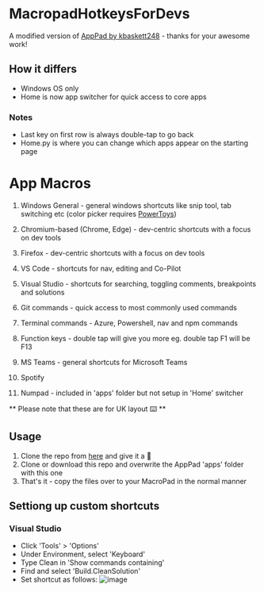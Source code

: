 # MacropadHotkeysForDevs

A modified version of [AppPad by kbaskett248](https://github.com/kbaskett248/adafruit_MacroPad) - thanks for your awesome work!

## How it differs
- Windows OS only
- Home is now app switcher for quick access to core apps

### Notes
- Last key on first row is always double-tap to go back
- Home.py is where you can change which apps appear on the starting page

# App Macros
1. Windows General - general windows shortcuts like snip tool, tab switching etc (color picker requires [PowerToys](https://docs.microsoft.com/en-us/windows/powertoys/))
2. Chromium-based (Chrome, Edge) - dev-centric shortcuts with a focus on dev tools
3. Firefox - dev-centric shortcuts with a focus on dev tools
4. VS Code - shortcuts for nav, editing and Co-Pilot
5. Visual Studio - shortcuts for searching, toggling comments, breakpoints and solutions
6. Git commands - quick access to most commonly used commands
7. Terminal commands - Azure, Powershell, nav and npm commands
8. Function keys - double tap will give you more eg. double tap F1 will be F13
9. MS Teams - general shortcuts for Microsoft Teams 
10. Spotify

11. Numpad - included in 'apps' folder but not setup in 'Home' switcher

** Please note that these are for UK layout ⌨️ **

## Usage
1. Clone the repo from [here](https://github.com/kbaskett248/adafruit_MacroPad) and give it a 🌟
2. Clone or download this repo and overwrite the AppPad 'apps' folder with this one
3. That's it - copy the files over to your MacroPad in the normal manner

## Settiong up custom shortcuts
### Visual Studio
- Click 'Tools' > 'Options'
- Under Environment, select 'Keyboard'
- Type Clean in 'Show commands containing'
- Find and select 'Build.CleanSolution'
- Set shortcut as follows:
  ![image](https://user-images.githubusercontent.com/33488943/174443056-653881eb-3280-4841-a737-dfbd4cee1b43.png)
